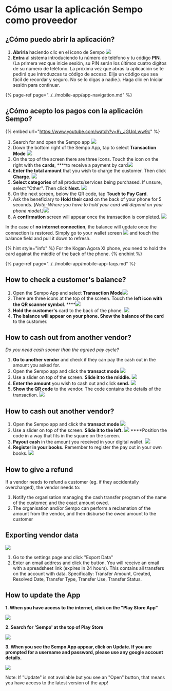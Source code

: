 # Cómo usar la aplicación Sempo como proveedor

## ¿Cómo puedo abrir la aplicación? 

1. **Abrirla** haciendo clic en el icono de Sempo ![](../../.gitbook/assets/screen-shot-2020-09-10-at-4.37.24-pm.png) 
2. **Entra** al sistema introduciendo tu número de teléfono y tu código **PIN**. \(La primera vez que inicie sesión, su PIN serán los últimos cuatro dígitos de su número de teléfono. La próxima vez que abras la aplicación se te pedirá que introduzcas tu código de acceso. Elija un código que sea fácil de recordar y seguro. No se lo digas a nadie.\). Haga clic en Iniciar sesión para continuar.

{% page-ref page="../../mobile-app/app-navigation.md" %}

## ¿Cómo acepto los pagos con la aplicación Sempo?

{% embed url="https://www.youtube.com/watch?v=8\_JGUpLww9c" %}

1. Search for and open the Sempo app ![](../../.gitbook/assets/screen-shot-2020-09-10-at-4.37.24-pm.png) 
2. Down the bottom right of the Sempo App, tap to select **Transaction Mode** ![](../../.gitbook/assets/1awqxppuohxec1qye0-c16alhcxvsdepdrnekeugjgq.png) 
3. On the top of the screen there are three icons. Touch the icon on the right with the **cards**, ****to receive a payment by  card![](../../.gitbook/assets/screen-shot-2020-09-10-at-4.37.16-pm.png) 
4. **Enter the total amount** that you wish to charge the customer. Then click **Charge**. ![](../../.gitbook/assets/charge.png) 
5. **Select categories** of all products/services being purchased. If unsure, select "Other". Then click **Next.**  ![](../../.gitbook/assets/categories.png) 
6. On the next screen, below the QR code, tap **Touch to Pay Card**. 
7. Ask the beneficiary to **Hold their card** on the back of your phone for 5 seconds.  \(_Note: Where you have to hold your card will depend on your phone model.\)_![](../../.gitbook/assets/tap-card.png) 
8. A **confirmation** screen will appear once the transaction is completed. ![](../../.gitbook/assets/confirmation.png) 

In the case of **no internet connection**, the balance will update once the connection is restored. Simply go to your wallet screen ![](../../.gitbook/assets/wallet.png) and touch the balance field and pull it down to refresh.

{% hint style="info" %}
For the Kogan Agora XI phone, you need to hold the card against the middle of the back of the phone. 
{% endhint %}

{% page-ref page="../../mobile-app/mobile-app-faqs.md" %}

## How to check a customer's balance?

1. Open the Sempo App and select **Transaction Mode**![](../../.gitbook/assets/1awqxppuohxec1qye0-c16alhcxvsdepdrnekeugjgq.png) 
2. There are three icons at the top of the screen. Touch the **left icon with the QR scanner symbol**.  ****![](../../.gitbook/assets/1b97ab-dobk8d9zysir3hztnqzgtbkw8zjowfe1o6qw%20%281%29.png) 
3. **Hold the customer's** card to the back of the phone.  ![](../../.gitbook/assets/teal-oxfam-cards-final-copy.png) 
4. **The balance will appear on your phone. Show the balance of the card** to the customer.

## How to cash out from another vendor?

_Do you need cash sooner than the agreed pay cycle?_

1. **Go to another vendor** and check if they can pay the cash out in the amount you asked for.
2. Open the Sempo app and click the **transact mode** ![](../../.gitbook/assets/1awqxppuohxec1qye0-c16alhcxvsdepdrnekeugjgq.png) 
3. Use a slider on top of the screen. **Slide it to the middle.** ![](../../.gitbook/assets/middle-slider.png) 
4. **Enter the amount** you wish to cash out and click **send.**  ![](../../.gitbook/assets/send.png) 
5. **Show the QR code** to the vendor. The code contains the details of the transaction. ![](../../.gitbook/assets/screen-shot-2020-09-10-at-4.58.10-pm.png) 

## How to **cash out another vendor?**

1. Open the Sempo app and click the **transact mode** ![](../../.gitbook/assets/1awqxppuohxec1qye0-c16alhcxvsdepdrnekeugjgq.png)
2. Use a slider on top of the screen. **Slide it to the left.** ![](../../.gitbook/assets/1b97ab-dobk8d9zysir3hztnqzgtbkw8zjowfe1o6qw%20%281%29.png) ****Position the code in a way that fits in the square on the screen.
3. **Payout cash** in the amount you received in your digital wallet. ![](../../.gitbook/assets/screen-shot-2020-09-10-at-5.00.21-pm.png) 
4. **Register in your books.** Remember to register the pay out in your own books. ![](../../.gitbook/assets/screen-shot-2020-09-10-at-5.01.13-pm.png) 

## How to give a refund

If a vendor needs to refund a customer \(eg. if they accidentally overcharged\), the vendor needs to:

1. Notify the organisation managing the cash transfer program of the name of the customer, and the exact amount owed. 
2. The organisation and/or Sempo can perform a reclamation of the amount from the vendor, and then disburse the owed amount to the customer

## Exporting vendor data

![](../../.gitbook/assets/export.png)

1. Go to the settings page and click "Export Data"
2. Enter an email address and click the button. You will receive an email with a spreadsheet link \(expires in 24 hours\). This contains all transfers on the account with data. Specifically: Transfer Amount, Created, Resolved Date, Transfer Type, Transfer Use, Transfer Status.

## How to update the App

**1. When you have access to the internet, click on the "Play Store App"**

![](../../.gitbook/assets/image%20%2827%29.png)

**2. Search for 'Sempo' at the top of Play Store**

![](../../.gitbook/assets/image%20%2829%29.png)

**3. When you see the Sempo App appear, click on Update. If you are prompted for a username and password, please use any google account details.**

![](../../.gitbook/assets/image%20%2828%29.png)

Note: If "Update" is not available but you see an "Open" button, that means you have access to the latest version of the app!

